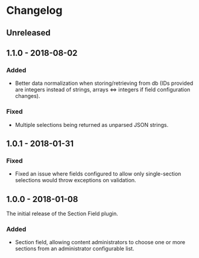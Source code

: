 # Changelog

## Unreleased

## 1.1.0 - 2018-08-02

### Added
- Better data normalization when storing/retrieving from db (IDs provided are integers instead of strings, arrays <=> integers if field configuration changes).

### Fixed
- Multiple selections being returned as unparsed JSON strings.

## 1.0.1 - 2018-01-31

### Fixed
- Fixed an issue where fields configured to allow only single-section selections would throw exceptions on validation.

## 1.0.0 - 2018-01-08

The initial release of the Section Field plugin.

### Added
- Section field, allowing content administrators to choose one or more sections from an administrator configurable list.